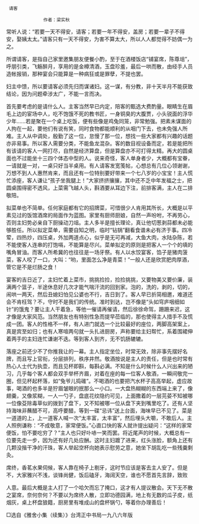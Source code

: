      请客 

                  作者：梁实秋 

   常听人说：“若要一天不得安，请客；若要一年不得安，盖房；若要一辈子不得安，娶姨太太。”请客只有一天不得安，为害不算太大，所以人人都觉得不妨偶一为之。 

   所谓请客，是指自己家里邀集朋友便餐小酌，至于在酒楼饭店“铺宴席，陈尊俎”，呼朋引类，飞觞醉月，享用的是金樽清酒，玉盘珍羞，最后一哄而散，由经手人员造帐报销，那种宴会只能算是一种病狂或是罪孽，不提也罢。 

   妇主中馈，所以要请客必须先归而谋诸妇。这一谋，有分教，非十天半月不能获致结论，因为问题牵涉太广，不能一言而决。 

   首先要考虑的是请什么人。主客当然早已内定，陪客的甄选大费酌量。眼睛生在眉毛上边的宦场中人，吃不饱饿不死的教书匠，一身铜臭的大腹贾，小头锐面的浮华少年……若是聚在一个桌上吃饭，便有些像是鸡兔同笼，非常勉强。把素未谋面的人拘在一起，要他们有说有笑，同时食物都能顺利的从咽门下去，也未免强人所难。主人从中调处，殷勤了这一位，怠慢了那一位，想找一些大家都有兴趣的话题亦非易事。所以客人需要分类，不能鱼龙混杂。客的数目视设备而定，若是能把所有该请的客人一网打尽，自然是经济算盘，但是算盘亦不可打得太精。再大的圆桌面也不过能坐十三四个体态中型的人。说来奇怪，客人单身者少，大概都有宝眷，一请就是一对，一桌只好当半桌用。有人请客发宽笺帖，心想总有几位心领谢谢，万想不到人人惠然肯来，而且还有一位特别要好带来一个七八岁的小宝宝！主人慌忙添座，客人谦让“孩子坐我腿上！”大家挤挤攘攘，其中还不乏中年发福之士，把圆桌围得密不透风，上菜需飞越人头，斟酒要从耳边下注，前排客满，主人在二排敬陪。 

   拟菜单也不简单。任何家庭都有它的招牌菜，可惜很少人肯用其所长，大概是以平素见过的饭馆酒席的局面作为蓝图。家里有厨师厨娘，自然一声吩咐，不再劳心，否则主妇势必亲自下厨操动刀俎。主人多半是擅长理论，真让他切葱剥蒜都未必能够胜任。所以拟定菜单，需要自知之明，临时“钻锅”翻看食谱未必有济于事。四冷荤，四热炒，四压桌，外加两道点心，似乎是无可再减，大鱼大肉，水陆杂陈，若不能使客人连串的打饱嗝，不能算是尽兴。菜单拟定的原则是把客人一个个的填的嘴角冒油。而客人所希冀的也往往是一场牙祭。有人以水饺宴客，馅子是猪肉菠菜，客人咬了一口，大叫：“哟，里面怎么净是青菜！”一般人还是欣赏肥肉厚酒，管它是不是烂肠之食！ 

   宴客的吉日近了，主妇忙着上菜市，挑挑捡捡，捡捡挑挑，又要物美又要价廉，装满两个篮子，半途休息好几次才能气喘汗流的回到家。泡的，洗的，剥的，切的，闹哄一两天，然后丑媳妇怕见公婆也不行，吉日到了。客人早已折简相邀，难道还会不肯枉驾？不，守时不是我们的传统。准时到达，岂不像是“头如穹庐咽细如针”的饿鬼？要让主人干着急，等他一催请再催请，然后徐徐命驾，跚跚来迟，这才像是大家风范。当然朋友也有特别性急而提早莅临的，那也使得主人措手不及慌成一团。客人的性格不一样，有人进门就选一个比较最好的座位，两脚高架案上，真是宾至如归；也有人寒喧两句就一头扎进厨房，声称要给主妇帮忙，系着围裙伸着两手的主妇连忙谦谢不迭。等到客人到齐，无不饥肠辘辘。 

   落座之前还少不了你推我让的一幕。主人指定坐位，时常无效，除非事先摆好名牌，而且写上官衔，分层排列，秩序井然。敬酒按说是主人的责任，但是也时常有热心人士代为执壶，而且见杯即斟，每斟必满。不知是什么时候什么人兴出来的陋习，几乎每个客人都会双手举杯齐眉，对着在座的每一位客人敬酒，一瞬间敬完一圈，但见杯起杯落，如“兔爷儿捣碓”。不喝酒的也要把汽水杯子高高举起，虚应故事，喝酒的也多半是狞眉皱眼的抿那么一小口。一大盘热糊糊的东西端上来了，像翅羹，又像浆糊，一人一勺子，盘底花纹隐约可见，上面撒着的一层芫荽不知被哪一位像芟除毒草似的拨到了盘下，又不知被哪一位从盘下夹到嘴里吃了。还有人坚持海味非蘸醋不可，高呼要醋，等到一碟“忌讳”送上台面，海味早已不见了。菜是一道道的上，上一道客人喊一次“太丰富，太丰富”，然后埋头大嚼，不敢后人。主人照例谦称：“不成敬意，家常便饭。”心直口快的客人就许提出疑问：“这样的家常便饭，怕不要吃穷了？”主人也只好卟哧一笑而罢。将近尾声的时候，大概总有一位要先走一步，因为还有好几处应酬。这时主妇踱了进来，红头涨脸，额角上还有几颗没揩干净的汗珠，客人举起空杯向她表示慰劳之意，她坐下胡乱吃一些残羹剩灸。 

   席终，香茗水果伺候，客人靠在椅子上剔牙，这时节应该是客去主人安了。但是不，大家雅兴不浅，谈锋尚健，饭后磕牙，海阔天空，谁也不愿首先言辞，致败 

   人意。最后大概是主人打了一个哈欠而忘了掩口，这才有人提议散会。天下无不散之宴席，奈何奈何？不要以为席终人散，立即功德园满，地上有无数的瓜子皮，纸烟灰，桌上杯盘狼籍，厨房里有堆成山的盘杯锅勺，等着你办理善后！ 

   □选自《雅舍小集（续集）》台湾正中书局一九八六年版 

